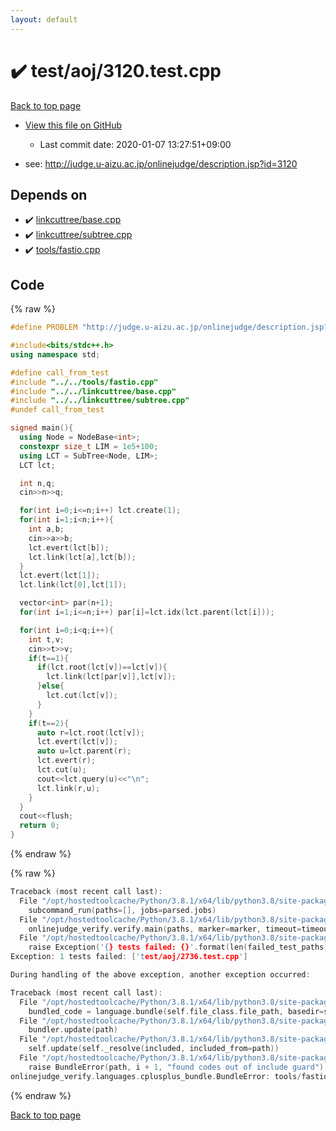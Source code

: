 ```yaml
---
layout: default
---
```


<!-- mathjax config similar to math.stackexchange -->
<script type="text/javascript" async
  src="https://cdnjs.cloudflare.com/ajax/libs/mathjax/2.7.5/MathJax.js?config=TeX-MML-AM_CHTML">
</script>
<script type="text/x-mathjax-config">
  MathJax.Hub.Config({
    TeX: { equationNumbers: { autoNumber: "AMS" }},
    tex2jax: {
      inlineMath: [ ['$','$'] ],
      processEscapes: true
    },
    "HTML-CSS": { matchFontHeight: false },
    displayAlign: "left",
    displayIndent: "2em"
  });
</script>

<script type="text/javascript" src="https://cdnjs.cloudflare.com/ajax/libs/jquery/3.4.1/jquery.min.js"></script>
<script src="https://cdn.jsdelivr.net/npm/jquery-balloon-js@1.1.2/jquery.balloon.min.js" integrity="sha256-ZEYs9VrgAeNuPvs15E39OsyOJaIkXEEt10fzxJ20+2I=" crossorigin="anonymous"></script>
<script type="text/javascript" src="../../../assets/js/copy-button.js"></script>
<link rel="stylesheet" href="../../../assets/css/copy-button.css" />


# :heavy_check_mark: test/aoj/3120.test.cpp

<a href="../../../index.html">Back to top page</a>

* <a href="{{ site.github.repository_url }}/blob/master/test/aoj/3120.test.cpp">View this file on GitHub</a>
    - Last commit date: 2020-01-07 13:27:51+09:00


* see: <a href="http://judge.u-aizu.ac.jp/onlinejudge/description.jsp?id=3120">http://judge.u-aizu.ac.jp/onlinejudge/description.jsp?id=3120</a>


## Depends on

* :heavy_check_mark: <a href="../../../library/linkcuttree/base.cpp.html">linkcuttree/base.cpp</a>
* :heavy_check_mark: <a href="../../../library/linkcuttree/subtree.cpp.html">linkcuttree/subtree.cpp</a>
* :heavy_check_mark: <a href="../../../library/tools/fastio.cpp.html">tools/fastio.cpp</a>


## Code

<a id="unbundled"></a>
{% raw %}
```cpp
#define PROBLEM "http://judge.u-aizu.ac.jp/onlinejudge/description.jsp?id=3120"

#include<bits/stdc++.h>
using namespace std;

#define call_from_test
#include "../../tools/fastio.cpp"
#include "../../linkcuttree/base.cpp"
#include "../../linkcuttree/subtree.cpp"
#undef call_from_test

signed main(){
  using Node = NodeBase<int>;
  constexpr size_t LIM = 1e5+100;
  using LCT = SubTree<Node, LIM>;
  LCT lct;

  int n,q;
  cin>>n>>q;

  for(int i=0;i<=n;i++) lct.create(1);
  for(int i=1;i<n;i++){
    int a,b;
    cin>>a>>b;
    lct.evert(lct[b]);
    lct.link(lct[a],lct[b]);
  }
  lct.evert(lct[1]);
  lct.link(lct[0],lct[1]);

  vector<int> par(n+1);
  for(int i=1;i<=n;i++) par[i]=lct.idx(lct.parent(lct[i]));

  for(int i=0;i<q;i++){
    int t,v;
    cin>>t>>v;
    if(t==1){
      if(lct.root(lct[v])==lct[v]){
        lct.link(lct[par[v]],lct[v]);
      }else{
        lct.cut(lct[v]);
      }
    }
    if(t==2){
      auto r=lct.root(lct[v]);
      lct.evert(lct[v]);
      auto u=lct.parent(r);
      lct.evert(r);
      lct.cut(u);
      cout<<lct.query(u)<<"\n";
      lct.link(r,u);
    }
  }
  cout<<flush;
  return 0;
}

```
{% endraw %}

<a id="bundled"></a>
{% raw %}
```cpp
Traceback (most recent call last):
  File "/opt/hostedtoolcache/Python/3.8.1/x64/lib/python3.8/site-packages/onlinejudge_verify/main.py", line 181, in main
    subcommand_run(paths=[], jobs=parsed.jobs)
  File "/opt/hostedtoolcache/Python/3.8.1/x64/lib/python3.8/site-packages/onlinejudge_verify/main.py", line 59, in subcommand_run
    onlinejudge_verify.verify.main(paths, marker=marker, timeout=timeout, jobs=jobs)
  File "/opt/hostedtoolcache/Python/3.8.1/x64/lib/python3.8/site-packages/onlinejudge_verify/verify.py", line 133, in main
    raise Exception('{} tests failed: {}'.format(len(failed_test_paths), [str(path.relative_to(pathlib.Path.cwd())) for path in failed_test_paths]))
Exception: 1 tests failed: ['test/aoj/2736.test.cpp']

During handling of the above exception, another exception occurred:

Traceback (most recent call last):
  File "/opt/hostedtoolcache/Python/3.8.1/x64/lib/python3.8/site-packages/onlinejudge_verify/docs.py", line 347, in write_contents
    bundled_code = language.bundle(self.file_class.file_path, basedir=self.cpp_source_path)
  File "/opt/hostedtoolcache/Python/3.8.1/x64/lib/python3.8/site-packages/onlinejudge_verify/languages/cplusplus.py", line 63, in bundle
    bundler.update(path)
  File "/opt/hostedtoolcache/Python/3.8.1/x64/lib/python3.8/site-packages/onlinejudge_verify/languages/cplusplus_bundle.py", line 182, in update
    self.update(self._resolve(included, included_from=path))
  File "/opt/hostedtoolcache/Python/3.8.1/x64/lib/python3.8/site-packages/onlinejudge_verify/languages/cplusplus_bundle.py", line 151, in update
    raise BundleError(path, i + 1, "found codes out of include guard")
onlinejudge_verify.languages.cplusplus_bundle.BundleError: tools/fastio.cpp: line 5: found codes out of include guard

```
{% endraw %}

<a href="../../../index.html">Back to top page</a>

